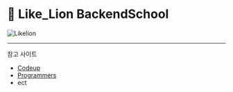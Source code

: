 # 🦁 Like_Lion BackendSchool

![Likelion](https://user-images.githubusercontent.com/89567475/195085638-dc76cc73-495c-44ca-9348-554bfea27057.png)

---


참고 사이트

-   [Codeup](https://codeup.kr/index.php)
-   [Programmers](https://programmers.co.kr/?utm_source=google&utm_medium=cpc&utm_campaign=brand_prgms_pc&gclid=Cj0KCQjwhY-aBhCUARIsALNIC04MQuZvfBWs_xec_yBV8tveEvvh6KS16A_aZsja7ddr2VGoBqR1UNkaAjNsEALw_wcB)
-   ect

